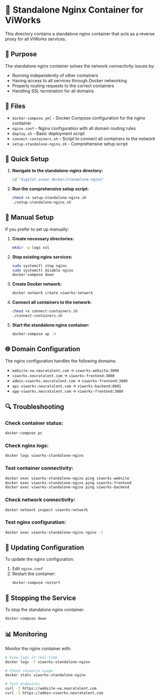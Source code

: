 # 🚀 Standalone Nginx Container for ViWorks

This directory contains a standalone nginx container that acts as a reverse proxy for all ViWorks services.

## 🎯 Purpose

The standalone nginx container solves the network connectivity issues by:
- Running independently of other containers
- Having access to all services through Docker networking
- Properly routing requests to the correct containers
- Handling SSL termination for all domains

## 📁 Files

- `docker-compose.yml` - Docker Compose configuration for the nginx container
- `nginx.conf` - Nginx configuration with all domain routing rules
- `deploy.sh` - Basic deployment script
- `connect-containers.sh` - Script to connect all containers to the network
- `setup-standalone-nginx.sh` - Comprehensive setup script

## 🚀 Quick Setup

1. **Navigate to the standalone-nginx directory:**
   ```bash
   cd "digital ocean docker/standalone-nginx"
   ```

2. **Run the comprehensive setup script:**
   ```bash
   chmod +x setup-standalone-nginx.sh
   ./setup-standalone-nginx.sh
   ```

## 🔧 Manual Setup

If you prefer to set up manually:

1. **Create necessary directories:**
   ```bash
   mkdir -p logs ssl
   ```

2. **Stop existing nginx services:**
   ```bash
   sudo systemctl stop nginx
   sudo systemctl disable nginx
   docker-compose down
   ```

3. **Create Docker network:**
   ```bash
   docker network create viworks-network
   ```

4. **Connect all containers to the network:**
   ```bash
   chmod +x connect-containers.sh
   ./connect-containers.sh
   ```

5. **Start the standalone nginx container:**
   ```bash
   docker-compose up -d
   ```

## 🌐 Domain Configuration

The nginx configuration handles the following domains:

- `website-vw.neuratalent.com` → `viworks-website:3000`
- `viworks.neuratalent.com` → `viworks-frontend:3000`
- `admin-viworks.neuratalent.com` → `viworks-frontend:3000`
- `api-viworks.neuratalent.com` → `viworks-backend:8081`
- `app-viworks.neuratalent.com` → `viworks-frontend:3000`

## 🔍 Troubleshooting

### Check container status:
```bash
docker-compose ps
```

### Check nginx logs:
```bash
docker logs viworks-standalone-nginx
```

### Test container connectivity:
```bash
docker exec viworks-standalone-nginx ping viworks-website
docker exec viworks-standalone-nginx ping viworks-frontend
docker exec viworks-standalone-nginx ping viworks-backend
```

### Check network connectivity:
```bash
docker network inspect viworks-network
```

### Test nginx configuration:
```bash
docker exec viworks-standalone-nginx nginx -t
```

## 🔄 Updating Configuration

To update the nginx configuration:

1. Edit `nginx.conf`
2. Restart the container:
   ```bash
   docker-compose restart
   ```

## 🛑 Stopping the Service

To stop the standalone nginx container:

```bash
docker-compose down
```

## 📊 Monitoring

Monitor the nginx container with:

```bash
# View logs in real-time
docker logs -f viworks-standalone-nginx

# Check resource usage
docker stats viworks-standalone-nginx

# Test endpoints
curl -I https://website-vw.neuratalent.com
curl -I https://admin-viworks.neuratalent.com
```

